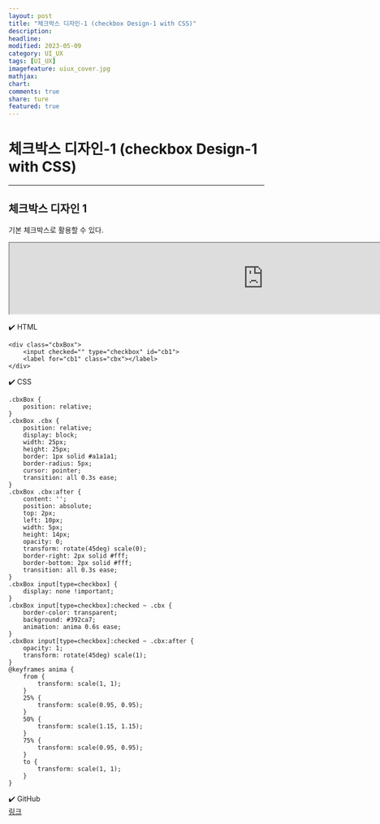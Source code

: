 ```yaml
---
layout: post
title: "체크박스 디자인-1 (checkbox Design-1 with CSS)"
description:
headline:
modified: 2023-05-09
category: UI_UX
tags: [UI_UX]
imagefeature: uiux_cover.jpg
mathjax:
chart:
comments: true
share: ture
featured: true
---
```


# 체크박스 디자인-1 (checkbox Design-1 with CSS)

---------------------------------------


## 체크박스 디자인 1
  
기본 체크박스로 활용할 수 있다.   
  
<iframe src="https://rudtn082.github.io/UI/checkbox1/checkbox1.html" width="1000" height="140" style="margin: 0 auto; display: block;"></iframe>
  
  
  
✔️ HTML  
```
<div class="cbxBox">
    <input checked="" type="checkbox" id="cb1">
    <label for="cb1" class="cbx"></label>
</div>
```
  
  
  
✔️ CSS  
```
.cbxBox {
    position: relative;
}
.cbxBox .cbx {
    position: relative;
    display: block;
    width: 25px;
    height: 25px;
    border: 1px solid #a1a1a1;
    border-radius: 5px;
    cursor: pointer;
    transition: all 0.3s ease;
}
.cbxBox .cbx:after {
    content: '';
    position: absolute;
    top: 2px;
    left: 10px;
    width: 5px;
    height: 14px;
    opacity: 0;
    transform: rotate(45deg) scale(0);
    border-right: 2px solid #fff;
    border-bottom: 2px solid #fff;
    transition: all 0.3s ease;
}
.cbxBox input[type=checkbox] {
    display: none !important;
}
.cbxBox input[type=checkbox]:checked ~ .cbx {
    border-color: transparent;
    background: #392ca7;
    animation: anima 0.6s ease;
}
.cbxBox input[type=checkbox]:checked ~ .cbx:after {
    opacity: 1;
    transform: rotate(45deg) scale(1);
}
@keyframes anima {
    from {
        transform: scale(1, 1);
    }
    25% {
        transform: scale(0.95, 0.95);
    }
    50% {
        transform: scale(1.15, 1.15);
    }
    75% {
        transform: scale(0.95, 0.95);
    }
    to {
        transform: scale(1, 1);
    }
}
```
  
  
  
✔️ GitHub  
[링크](https://github.com/rudtn082/UI/tree/main/checkbox1 "GitHub")  
